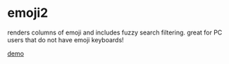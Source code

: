 # emoji2
renders columns of emoji and includes fuzzy search filtering. 
great for PC users that do not have emoji keyboards!

[demo](http://redditairplane.com/emoji2.html)
